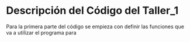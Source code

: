 # Descripción del Código del Taller_1

Para la primera parte del código se empieza con definir las funciones que va a utilizar el programa para 
